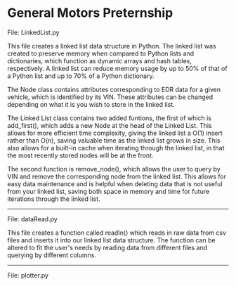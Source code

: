 # General Motors Preternship

File: LinkedList.py

This file creates a linked list data structure in Python. The linked list was created to preserve memory when compared to Python lists and dictionaries, which function as dynamic arrays and hash tables, respectively. A linked list can reduce memory usage by up to 50% of that of a Python list and up to 70% of a Python dictionary. 

The Node class contains attributes corresponding to EDR data for a given vehicle, which is identified by its VIN. These attributes can be changed depending on what it is you wish to store in the linked list. 

The Linked List class contains two added funtions, the first of which is add_first(), which adds a new Node at the head of the Linked List. This allows for more efficient time complexity, giving the linked list a O(1) insert rather than O(n), saving valuable time as the linked list grows in size. This also allows for a built-in cache when iterating through the linked list, in that the most recently stored nodes will be at the front.

The second function is remove_node(), which allows the user to query by VIN and remove the corresponding node from the linked list. This allows for easy data maintenance and is helpful when deleting data that is not useful from your linked list, saving both space in memory and time for future iterations through the linked list.

---------------------------------------------------------------

File: dataRead.py

This file creates a function called readIn() which reads in raw data from csv files and inserts it into our linked list data structure. The function can be altered to fit the user's needs by reading data from different files and querying by different columns.

---------------------------------------------------------------

File: plotter.py

